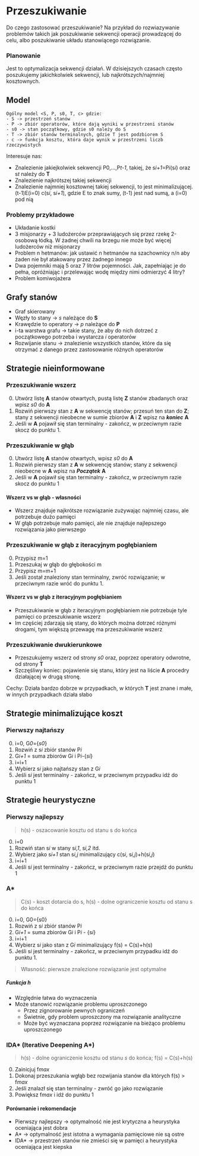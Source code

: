 # Przeszukiwanie

Do czego zastosować przeszukiwanie?
Na przykład do rozwiazywanie problemów takich jak poszukiwanie sekwencji operacji prowadzącej do celu, albo poszukiwanie układu stanowiącego rozwiązanie.

### Planowanie

Jest to optymalizacja sekwencji działań. W dzisiejszych czasach często poszukujemy jakichkolwiek sekwencji, lub najkrótszych/najmniej kosztownych.

## Model 

```
Ogólny model <S, P, s0, T, c> gdzie:
- S -> przestrzeń stanów
- P -> zbiór operatorów, które dają wyniki w przestrzeni stanów
- s0 -> stan początkowy, gdzie s0 należy do S
- T -> zbiór stanów terminalnych, gdzie T jest podzbiorem S
- c -> funkcja kosztu, która daje wynik w przestrzeni liczb rzeczywistych
```

Interesuje nas:
- Znalezienie jakiejkolwiek sekwencji P0,...,P*t-1*, takiej, że s*i+1*=P*i*(s*i*) oraz s*t* należy do **T**
- Znalezienie najkrótszej takiej sekwencji
- Znalezienie najmniej kosztownej takiej sekwencji, to jest minimalizującej. (t-1)E(i=0) c(s*i*, s*i+1*), gdzie E to znak sumy, (t-1) jest nad sumą, a (i=0) pod nią

### Problemy przykładowe

- Układanie kostki
- 3 misjonarzy + 3 ludożerców przeprawiających się przez rzekę 2-osobową łódką. W żadnej chwili na brzegu nie może być więcej ludożerców niż misjonarzy
- Problem n hetmanów: jak ustawić n hetmanów na szachownicy n/n aby żaden nie był atakowany przez żadnego innego
- Dwa pojemniki mają 5 oraz 7 litrów pojemności. Jak, zapełniając je do pełna, opróżniając i przelewając wodę między nimi odmierzyć 4 litry?
- Problem komiwojażera

## Grafy stanów

- Graf skierowany
- Węzły to stany -> _s_ należące do **S**
- Krawędzie to operatory -> _p_ należące do **P**
- i-ta warstwa grafu -> takie stany, że aby do nich dotrzeć z początkowego potrzeba i wystarcza _i_ operatorów
- Rozwijanie stanu -> znalezienie wszystkich stanów, które da się otrzymać z danego przez zastosowanie różnych operatorów

## Strategie nieinformowane

### Przeszukiwanie wszerz
0. Utwórz listę **A** stanów otwartych, pustą listę **Z** stanów zbadanych oraz wpisz _s0_ do **A**
1. Rozwiń pierwszy stan z **A** w sekwencję stanów; przesuń ten stan do **Z**; stany z sekwencji nieobecne w sumie zbiorów **A** i **Z** wpisz na _**koniec**_ **A**
2. Jeśli w **A** pojawił się stan terminalny - zakończ, w przeciwnym razie skocz do punktu 1.

### Przeszukiwanie w głąb
0. Utwórz listę **A** stanów otwartych, wpisz _s0_ do **A**
1. Rozwiń pierwszy stan z **A** w sekwencję stanów; stany z sekwencji nieobecne w **A** wpisz na _**Początek**_ **A**
2. Jeśli w **A** pojawił się stan terminalny - zakończ, w przeciwnym razie skocz do punktu 1

#### Wszerz vs w głąb - własności

- Wszerz znajduje najkrótsze rozwiązanie zużywając najmniej czasu, ale potrzebuje dużo pamięci
- W głąb potrzebuje mało pamięci, ale nie znajduje najlepszego rozwiązania jako pierwszego

### Przeszukiwanie w głąb z iteracyjnym pogłębianiem
0. Przypisz m=1
1. Przeszukaj w głąb do głębokości m
2. Przypisz m=m+1
3. Jeśli został znaleziony stan terminalny, zwróć rozwiązanie; w przeciwnym razie wróć do punktu 1.

#### Wszerz vs w głąb z iteracyjnym pogłębianiem

- Przeszukiwanie w głąb z iteracyjnym pogłębianiem nie potrzebuje tyle pamięci co przeszukiwanie wszerz
- Im częściej zdarzają się stany, do których można dotrzeć różnymi drogami, tym większą przewagę ma przeszukiwanie wszerz

### Przeszukiwanie dwukierunkowe

- Przeszukujemy wszerz od strony _s0_ oraz, poprzez operatory odwrotne, od strony **T**
- Szczęśliwy koniec: pojawienie się stanu, który jest na liście **A** procedry działającej w drugą stronę.

Cechy: Działa bardzo dobrze w przypadkach, w których **T** jest znane i małe, w innych przypadkach działa słabo

## Strategie minimalizujące koszt

### Pierwszy najtańszy
0. i=0, G*0*={_s0_}
1. Rozwiń z s*i* zbiór stanów P*i*
2. G*i+1* = suma zbiorów G*i* i P*i*-{_si_}
3. i=i+1
4. Wybierz s*i* jako najtańszy stan z G*i*
5. Jeśli s*i* jest terminalny - zakończ, w przeciwnym przypadku idź do punktu 1

## Strategie heurystyczne

### Pierwszy najlepszy
> h(s) - oszacowanie kosztu od stanu s do końca
0. i=0
1. Rozwiń stan s*i* w stany s*i,1*, s*i,2* itd.
2. Wybierz jako s*i+1* stan s*i,j* minimalizujący c(s*i*, s*i,j*)+h(s*i,j*)
3. i=i+1
4. Jeśli s*i* jest terminalny - zakończ, w przeciwnym razie przejdź do punktu 1

### A\*
> C(s) - koszt dotarcia do s, h(s) - dolne ograniczenie kosztu od stanu s do końca
0. i=0, G0={s0}
1. Rozwiń z s*i* zbiór stanów P*i*
2. G*i+1* = suma zbiorów G*i* i P*i* - {s*i*}
3. i=i+1
4. Wybierz s*i* jako stan z G*i* minimalizujący f(s) = C(s)+h(s)
5. Jeśli s*i* jest terminalny - zakończ, w przeciwnym przypadku idź do punktu 1.
> Własność: pierwsze znalezione rozwiązanie jest optymalne

##### Funkcja _h_

- Względnie łatwa do wyznaczenia
- Może stanowić rozwiązanie problemu uproszczonego
  - Przez zignorowanie pewnych ograniczeń
  - Świetnie, gdy problem uproszczony ma rozwiązanie analityczne
  - Może być wyznaczana poprzez rozwiązanie na bieżąco problemu uproszczonego

### IDA* (Iterative Deepening A\*)
> h(s) - dolne ograniczenie kosztu od stanu _s_ do końca; f(s) = C(s)+h(s)
0. Zainicjuj f*max*
1. Dokonaj przeszukania wgłąb bez rozwijania stanów dla których f(s) > f*max*
2. Jeśli znalazł się stan terminalny - zwróć go jako rozwiązanie
3. Powiększ f*max* i idź do punktu 1

#### Porównanie i rekomendacje

- Pierwszy najlepszy -> optymalność nie jest krytyczna a heurystyka oceniająca jest dobra
- A\* -> optymalność jest istotna a wymagania pamięciowe nie są ostre
- IDA\* -> przestrzeń stanów nie zmieści się w pamięci a heurystyka oceniająca jest kiepska
